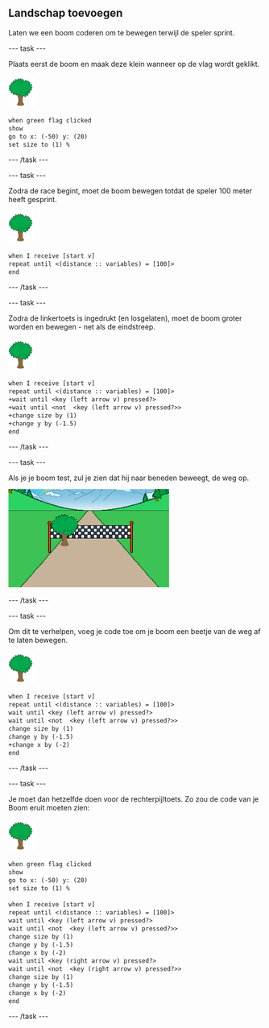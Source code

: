 ## Landschap toevoegen

Laten we een boom coderen om te bewegen terwijl de speler sprint.

--- task ---

Plaats eerst de boom en maak deze klein wanneer op de vlag wordt geklikt.

![boom sprite](images/tree-sprite.png)

```blocks3
when green flag clicked
show
go to x: (-50) y: (20)
set size to (1) %
```

--- /task ---


--- task ---

Zodra de race begint, moet de boom bewegen totdat de speler 100 meter heeft gesprint.

![boom sprite](images/tree-sprite.png)

```blocks3
when I receive [start v]
repeat until <(distance :: variables) = [100]>
end

```

--- /task ---

--- task ---

Zodra de linkertoets is ingedrukt (en losgelaten), moet de boom groter worden en bewegen - net als de eindstreep.

![boom sprite](images/tree-sprite.png)

```blocks3
when I receive [start v]
repeat until <(distance :: variables) = [100]>
+wait until <key (left arrow v) pressed?>
+wait until <not  <key (left arrow v) pressed?>>
+change size by (1)
+change y by (-1.5)
end
```

--- /task ---

--- task ---

Als je je boom test, zul je zien dat hij naar beneden beweegt, de weg op.

![boom verplaatst naar de weg](images/sprint-tree-bug.png)

--- /task ---

--- task ---

Om dit te verhelpen, voeg je code toe om je boom een beetje van de weg af te laten bewegen.

![boom sprite](images/tree-sprite.png)

```blocks3
when I receive [start v]
repeat until <(distance :: variables) = [100]>
wait until <key (left arrow v) pressed?>
wait until <not  <key (left arrow v) pressed?>>
change size by (1)
change y by (-1.5)
+change x by (-2)
end
```

--- /task ---

--- task ---

Je moet dan hetzelfde doen voor de rechterpijltoets. Zo zou de code van je Boom eruit moeten zien:

![boom sprite](images/tree-sprite.png)

```blocks3
when green flag clicked
show
go to x: (-50) y: (20)
set size to (1) %

when I receive [start v]
repeat until <(distance :: variables) = [100]>
wait until <key (left arrow v) pressed?>
wait until <not  <key (left arrow v) pressed?>>
change size by (1)
change y by (-1.5)
change x by (-2)
wait until <key (right arrow v) pressed?>
wait until <not  <key (right arrow v) pressed?>>
change size by (1)
change y by (-1.5)
change x by (-2)
end
```

--- /task ---

